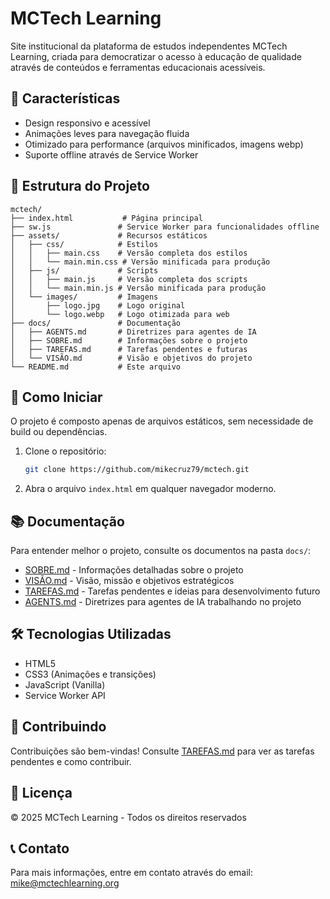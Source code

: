# MCTech Learning

Site institucional da plataforma de estudos independentes MCTech Learning, criada para democratizar o acesso à educação de qualidade através de conteúdos e ferramentas educacionais acessíveis.

## 🚀 Características

- Design responsivo e acessível
- Animações leves para navegação fluida
- Otimizado para performance (arquivos minificados, imagens webp)
- Suporte offline através de Service Worker

## 📁 Estrutura do Projeto

```
mctech/
├── index.html           # Página principal
├── sw.js               # Service Worker para funcionalidades offline
├── assets/             # Recursos estáticos
│   ├── css/            # Estilos
│   │   ├── main.css    # Versão completa dos estilos
│   │   └── main.min.css # Versão minificada para produção
│   ├── js/             # Scripts
│   │   ├── main.js     # Versão completa dos scripts
│   │   └── main.min.js # Versão minificada para produção
│   └── images/         # Imagens
│       ├── logo.jpg    # Logo original
│       └── logo.webp   # Logo otimizada para web
├── docs/               # Documentação
│   ├── AGENTS.md       # Diretrizes para agentes de IA
│   ├── SOBRE.md        # Informações sobre o projeto
│   ├── TAREFAS.md      # Tarefas pendentes e futuras
│   └── VISÃO.md        # Visão e objetivos do projeto
└── README.md           # Este arquivo
```

## 🚦 Como Iniciar

O projeto é composto apenas de arquivos estáticos, sem necessidade de build ou dependências.

1. Clone o repositório:
   ```bash
   git clone https://github.com/mikecruz79/mctech.git
   ```

2. Abra o arquivo `index.html` em qualquer navegador moderno.

## 📚 Documentação

Para entender melhor o projeto, consulte os documentos na pasta `docs/`:

- [SOBRE.md](docs/SOBRE.md) - Informações detalhadas sobre o projeto
- [VISÃO.md](docs/VISÃO.md) - Visão, missão e objetivos estratégicos
- [TAREFAS.md](docs/TAREFAS.md) - Tarefas pendentes e ideias para desenvolvimento futuro
- [AGENTS.md](docs/AGENTS.md) - Diretrizes para agentes de IA trabalhando no projeto

## 🛠️ Tecnologias Utilizadas

- HTML5
- CSS3 (Animações e transições)
- JavaScript (Vanilla)
- Service Worker API

## 🤝 Contribuindo

Contribuições são bem-vindas! Consulte [TAREFAS.md](docs/TAREFAS.md) para ver as tarefas pendentes e como contribuir.

## 📝 Licença

© 2025 MCTech Learning - Todos os direitos reservados

## 📞 Contato

Para mais informações, entre em contato através do email: mike@mctechlearning.org
